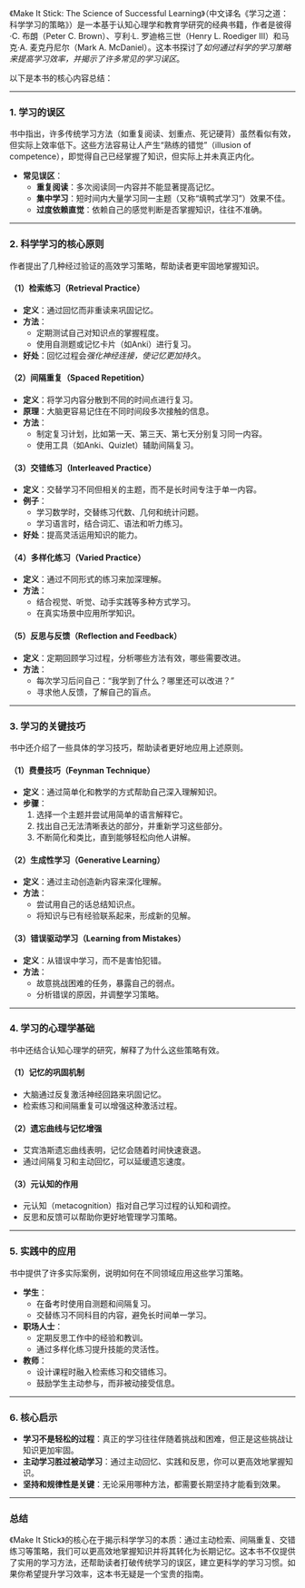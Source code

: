 《Make It Stick: The Science of Successful Learning》（中文译名《学习之道：科学学习的策略》）是一本基于认知心理学和教育学研究的经典书籍，作者是彼得·C. 布朗（Peter C. Brown）、亨利·L. 罗迪格三世（Henry L. Roediger III）和马克·A. 麦克丹尼尔（Mark A. McDaniel）。这本书探讨了*如何通过科学的学习策略来提高学习效率，并揭示了许多常见的学习误区*。

以下是本书的核心内容总结：

---

### 1. 学习的误区
书中指出，许多传统学习方法（如重复阅读、划重点、死记硬背）虽然看似有效，但实际上效率低下。这些方法容易让人产生“熟练的错觉”（illusion of competence），即觉得自己已经掌握了知识，但实际上并未真正内化。

- **常见误区**：
  - **重复阅读**：多次阅读同一内容并不能显著提高记忆。
  - **集中学习**：短时间内大量学习同一主题（又称“填鸭式学习”）效果不佳。
  - **过度依赖直觉**：依赖自己的感觉判断是否掌握知识，往往不准确。

---

### 2. 科学学习的核心原则
作者提出了几种经过验证的高效学习策略，帮助读者更牢固地掌握知识。

#### （1）检索练习（Retrieval Practice）
- **定义**：通过回忆而非重读来巩固记忆。
- **方法**：
  - 定期测试自己对知识点的掌握程度。
  - 使用自测题或记忆卡片（如Anki）进行复习。
- **好处**：回忆过程会*强化神经连接，使记忆更加持久*。

#### （2）间隔重复（Spaced Repetition）
- **定义**：将学习内容分散到不同的时间点进行复习。
- **原理**：大脑更容易记住在不同时间段多次接触的信息。
- **方法**：
  - 制定复习计划，比如第一天、第三天、第七天分别复习同一内容。
  - 使用工具（如Anki、Quizlet）辅助间隔复习。

#### （3）交错练习（Interleaved Practice）
- **定义**：交替学习不同但相关的主题，而不是长时间专注于单一内容。
- **例子**：
  - 学习数学时，交替练习代数、几何和统计问题。
  - 学习语言时，结合词汇、语法和听力练习。
- **好处**：提高灵活运用知识的能力。

#### （4）多样化练习（Varied Practice）
- **定义**：通过不同形式的练习来加深理解。
- **方法**：
  - 结合视觉、听觉、动手实践等多种方式学习。
  - 在真实场景中应用所学知识。

#### （5）反思与反馈（Reflection and Feedback）
- **定义**：定期回顾学习过程，分析哪些方法有效，哪些需要改进。
- **方法**：
  - 每次学习后问自己：“我学到了什么？哪里还可以改进？”
  - 寻求他人反馈，了解自己的盲点。

---

### 3. 学习的关键技巧
书中还介绍了一些具体的学习技巧，帮助读者更好地应用上述原则。

#### （1）费曼技巧（Feynman Technique）
- **定义**：通过简单化和教学的方式帮助自己深入理解知识。
- **步骤**：
  1. 选择一个主题并尝试用简单的语言解释它。
  2. 找出自己无法清晰表达的部分，并重新学习这些部分。
  3. 不断简化和类比，直到能够轻松向他人讲解。

#### （2）生成性学习（Generative Learning）
- **定义**：通过主动创造新内容来深化理解。
- **方法**：
  - 尝试用自己的话总结知识点。
  - 将知识与已有经验联系起来，形成新的见解。

#### （3）错误驱动学习（Learning from Mistakes）
- **定义**：从错误中学习，而不是害怕犯错。
- **方法**：
  - 故意挑战困难的任务，暴露自己的弱点。
  - 分析错误的原因，并调整学习策略。

---

### 4. 学习的心理学基础
书中还结合认知心理学的研究，解释了为什么这些策略有效。

#### （1）记忆的巩固机制
- 大脑通过反复激活神经回路来巩固记忆。
- 检索练习和间隔重复可以增强这种激活过程。

#### （2）遗忘曲线与记忆增强
- 艾宾浩斯遗忘曲线表明，记忆会随着时间快速衰退。
- 通过间隔复习和主动回忆，可以延缓遗忘速度。

#### （3）元认知的作用
- 元认知（metacognition）指对自己学习过程的认知和调控。
- 反思和反馈可以帮助你更好地管理学习策略。

---

### 5. 实践中的应用
书中提供了许多实际案例，说明如何在不同领域应用这些学习策略。

- **学生**：
  - 在备考时使用自测题和间隔复习。
  - 交替练习不同科目的内容，避免长时间单一学习。
- **职场人士**：
  - 定期反思工作中的经验和教训。
  - 通过多样化练习提升技能的灵活性。
- **教师**：
  - 设计课程时融入检索练习和交错练习。
  - 鼓励学生主动参与，而非被动接受信息。

---

### 6. 核心启示
- **学习不是轻松的过程**：真正的学习往往伴随着挑战和困难，但正是这些挑战让知识更加牢固。
- **主动学习胜过被动学习**：通过主动回忆、实践和反思，你可以更高效地掌握知识。
- **坚持和规律性是关键**：无论采用哪种方法，都需要长期坚持才能看到效果。

---

### 总结
《Make It Stick》的核心在于揭示科学学习的本质：通过主动检索、间隔重复、交错练习等策略，我们可以更高效地掌握知识并将其转化为长期记忆。这本书不仅提供了实用的学习方法，还帮助读者打破传统学习的误区，建立更科学的学习习惯。如果你希望提升学习效率，这本书无疑是一个宝贵的指南。